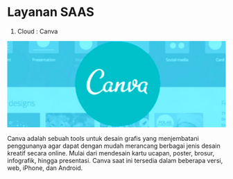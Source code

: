 # Layanan SAAS

1. Cloud : Canva

![](img/tugas/001.png)

Canva adalah sebuah tools untuk desain grafis yang menjembatani penggunanya agar dapat dengan mudah merancang berbagai jenis desain kreatif secara online. Mulai dari mendesain kartu ucapan, poster, brosur, infografik, hingga presentasi. Canva saat ini tersedia dalam beberapa versi, web, iPhone, dan Android.
